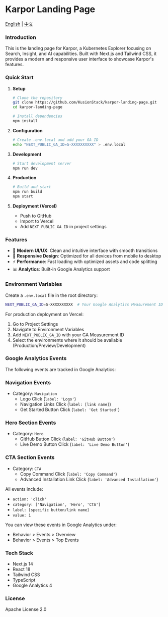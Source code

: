 # Karpor Landing Page

[English](./README.md) | [中文](./README_zh.md)

### Introduction

This is the landing page for Karpor, a Kubernetes Explorer focusing on Search, Insight, and AI capabilities. Built with Next.js and Tailwind CSS, it provides a modern and responsive user interface to showcase Karpor's features.

### Quick Start

1. **Setup**
   ```bash
   # Clone the repository
   git clone https://github.com/KusionStack/karpor-landing-page.git
   cd karpor-landing-page

   # Install dependencies
   npm install
   ```

2. **Configuration**
   ```bash
   # Create .env.local and add your GA ID
   echo "NEXT_PUBLIC_GA_ID=G-XXXXXXXXXX" > .env.local
   ```

3. **Development**
   ```bash
   # Start development server
   npm run dev
   ```

4. **Production**
   ```bash
   # Build and start
   npm run build
   npm start
   ```

5. **Deployment (Vercel)**
   - Push to GitHub
   - Import to Vercel
   - Add `NEXT_PUBLIC_GA_ID` in project settings

### Features

- 🎨 **Modern UI/UX**: Clean and intuitive interface with smooth transitions
- 📱 **Responsive Design**: Optimized for all devices from mobile to desktop
- ⚡ **Performance**: Fast loading with optimized assets and code splitting
- 📊 **Analytics**: Built-in Google Analytics support

### Environment Variables

Create a `.env.local` file in the root directory:

```bash
NEXT_PUBLIC_GA_ID=G-XXXXXXXXXX  # Your Google Analytics Measurement ID
```

For production deployment on Vercel:
1. Go to Project Settings
2. Navigate to Environment Variables
3. Add `NEXT_PUBLIC_GA_ID` with your GA Measurement ID
4. Select the environments where it should be available (Production/Preview/Development)

### Google Analytics Events

The following events are tracked in Google Analytics:

### Navigation Events
- Category: `Navigation`
  - Logo Click (`label: 'Logo'`)
  - Navigation Links Click (`label: [link name]`)
  - Get Started Button Click (`label: 'Get Started'`)

### Hero Section Events
- Category: `Hero`
  - GitHub Button Click (`label: 'GitHub Button'`)
  - Live Demo Button Click (`label: 'Live Demo Button'`)

### CTA Section Events
- Category: `CTA`
  - Copy Command Click (`label: 'Copy Command'`)
  - Advanced Installation Link Click (`label: 'Advanced Installation'`)

All events include:
- `action: 'click'`
- `category: ['Navigation', 'Hero', 'CTA']`
- `label: [specific button/link name]`
- `value: 1`

You can view these events in Google Analytics under:
- Behavior > Events > Overview
- Behavior > Events > Top Events

### Tech Stack

- Next.js 14
- React 18
- Tailwind CSS
- TypeScript
- Google Analytics 4

### License

Apache License 2.0
